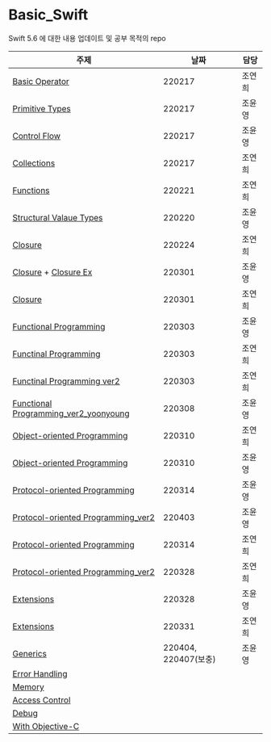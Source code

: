 # Basic_Swift
Swift 5.6 에 대한 내용 업데이트 및 공부 목적의 repo

| 주제 | 날짜 | 담당 |
| --- | --- | ---- |
| [Basic Operator](./BasicOperator.md) | 220217 | 조연희|
| [Primitive Types](./PrimitiveTypes.md) |  220217|  조윤영|
| [Control Flow](./ControlFlow.md) |   220217|  조윤영|
| [Collections](./Collections.md) | 220217  | 조연희|
| [Functions](./Functions.md) | 220221 | 조연희|
| [Structural Valaue Types](./StructuralValueTypes.md) | 220220  | 조윤영|
| [Closure](./Clousre_yeonhee.md)| 220224 | 조연희|
| [Closure](./Closure_yoonyoung.md) + [Closure Ex](./Closure_yoonyoung.playground/Contents.swift)| 220301 | 조윤영 |
| [Closure](./Closure_deep.md) |220301|조연희|
| [Functional Programming](./FunctionalProgramming_yoonyoung.md)|220303|조윤영|
| [Functinal Programming](./Functional_Programming.md) |220303|조연희|
| [Functinal Programming ver2](./Functional_Programming_ver2.md) |220303|조연희|
| [Functional Programming_ver2_yoonyoung](./RxSwift.md)|220308|조윤영|
| [Object-oriented Programming](./OOP.md) |220310|조연희|
| [Object-oriented Programming](./OOP_yoonyoung.md) |220310|조윤영|
| [Protocol-oriented Programming](./POP_yoonyoung.md) |220314| 조윤영|
| [Protocol-oriented Programming_ver2](./POP2_yoonyoung.md) |220403| 조윤영 |
| [Protocol-oriented Programming](./Protocol_first.md) |220314| 조연희 |
| [Protocol-oriented Programming_ver2](./POP_yeoni.swift) |220328| 조연희 |
| [Extensions](./Extension_yoonyoung.md) |220328|조윤영|
| [Extensions](./extension_yeoni.md) |220331|조연희|
| [Generics](./Generics_yoonyoung.md) |220404, 220407(보충)| 조윤영|
| [Error Handling]() |||
| [Memory]() |||
| [Access Control]() |||
| [Debug]() |||
| [With Objective-C]() |||
